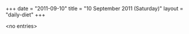 +++
date = "2011-09-10"
title = "10 September 2011 (Saturday)"
layout = "daily-diet"
+++


\<no entries\>

